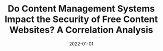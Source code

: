 ---
title: "Do Content Management Systems Impact the Security of Free Content Websites? A Correlation Analysis"
collection: publications
permalink: /publication/2022-01-01-Do-Content-Management-Systems-Impact-the-Security-of-Free-Content-Websites-A-Correlation-Analysis
date: 2022-01-01
venue: 'CoRR'
paperurl: 'https://doi.org/10.48550/arXiv.2210.12083'
citation: ' Mohammed Alaqdhi,  Abdulrahman Alabduljabbar,  Kyle Thomas,  Saeed Salem,  DaeHun Nyang,  David Mohaisen, &quot;Do Content Management Systems Impact the Security of Free Content Websites? A Correlation Analysis.&quot; CoRR, 2022.'
---